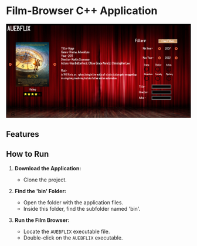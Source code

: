 # Film-Browser C++ Application

![Film Browser Main Page](images/image1.png)

## Features

## How to Run

1. **Download the Application:**

   - Clone the project.

2. **Find the 'bin' Folder:**

   - Open the folder with the application files.
   - Inside this folder, find the subfolder named 'bin'.

3. **Run the Film Browser:**

   - Locate the `AUEBFLIX` executable file.
   - Double-click on the `AUEBFLIX` executable.
